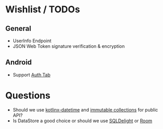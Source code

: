 # Wishlist / TODOs

## General

- UserInfo Endpoint
- JSON Web Token signature verification & encryption

## Android

- Support [Auth Tab](https://developer.chrome.com/docs/android/custom-tabs/guide-auth-tab)

# Questions

- Should we use [kotlinx-datetime](https://github.com/Kotlin/kotlinx-datetime) and
  [immutable collections](https://github.com/Kotlin/kotlinx.collections.immutable) for public API?
- Is DataStore a good choice or should we use [SQLDelight](https://sqldelight.github.io/sqldelight/)
  or [Room](https://developer.android.com/jetpack/androidx/releases/room)
